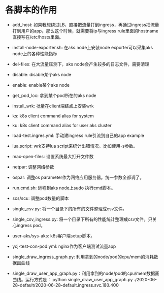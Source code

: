 # 各脚本的作用

- add_host: 如果我想绕过LB，直接把流量打到ingress，再通过ingress把流量打到用户的app，那么这个时候，就需要将ip与ingress rule里面的hostname直接写在/etc/hosts里面。
- install-node-exporter.sh: 在aks node上安装node exporter可以采集aks node上的各种性能指标
- del-files: 在大流量压测下，aks node会产生较多的日志文件，需要清理
- disable: disable某个aks node
- enable: enable某个aks node
- get_pod_loc: 拿到某个pod所在的aks node
- install_wrk: 批量在client端结点上安装wrk
- ks: k8s client command alias for system
- ku: k8s client command alias for user aks cluster
- load-test.ingres.yml: 手动建ingress rule引流到自己的app example
- lua.script: wrk支持lua script来统计出错情况。比如使用-s参数。
- max-open-files: 设置系统最大打开文件数
- netpar: 调整网络参数
- ospar: 调整os parameter作为网络应用服务器。统一参数全都调了。
- run.cmd.sh: 远程到aks node上sudo 执行cmd脚本。
- scs/scu: 调整pod数量的脚本
- single_csv.py: 将一个目录下的所有的文件整理成csv文件。
- single_csv_ingress.py: 将一个目录下所有的性能统计整理成csv文件。只关心ingress pod。
- user-aks/sys-aks: k8s客户端setup脚本。
- yoj-test-con-pod.yml: nginx作为客户端测试流量app

- single_draw_ingress_graph.py: 利用拿到的node/pod的cpu/mem的消耗数据画曲线
- single_draw_user_app_graph.py：利用拿到的node/pod的cpu/mem数据画曲线。运行方式是： python single_draw_user_app_graph.py ./2020-06-28-default/2020-06-28-default.ingress.svc.180.400

